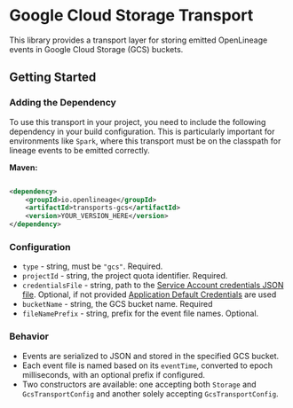 # Google Cloud Storage Transport

This library provides a transport layer for storing emitted OpenLineage events in Google Cloud Storage (GCS) buckets.

## Getting Started

### Adding the Dependency

To use this transport in your project, you need to include the following dependency in your build configuration. This is
particularly important for environments like `Spark`, where this transport must be on the classpath for lineage events
to
be emitted correctly.

**Maven:**

```xml

<dependency>
    <groupId>io.openlineage</groupId>
    <artifactId>transports-gcs</artifactId>
    <version>YOUR_VERSION_HERE</version>
</dependency>
```

### Configuration

- `type` - string, must be `"gcs"`. Required.
- `projectId` - string, the project quota identifier. Required.
- `credentialsFile` - string, path
  to the [Service Account credentials JSON file](https://developers.google.com/workspace/guides/create-credentials#create_credentials_for_a_service_account).
  Optional, if not
  provided [Application Default Credentials](https://cloud.google.com/docs/authentication/application-default-credentials)
  are used
- `bucketName` - string, the GCS bucket name. Required
- `fileNamePrefix` - string, prefix for the event file names. Optional.
### Behavior

- Events are serialized to JSON and stored in the specified GCS bucket.
- Each event file is named based on its `eventTime`, converted to epoch milliseconds, with an optional prefix if configured.
- Two constructors are available: one accepting both `Storage` and `GcsTransportConfig` and another solely accepting
  `GcsTransportConfig`.
